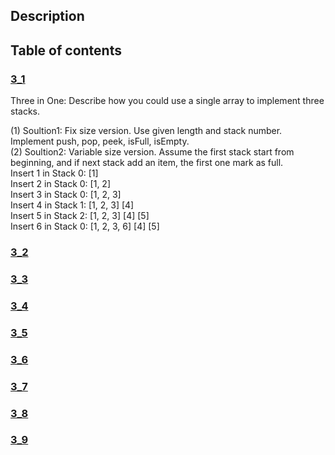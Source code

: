 ## Description
## Table of contents
### [3_1](./3_1)
Three in One: Describe how you could use a single array to implement three stacks.  

(1) Soultion1: Fix size version. Use given length and stack number. Implement push, pop, peek, isFull, isEmpty.  
(2) Soultion2: Variable size version. Assume the first stack start from beginning, and if next stack add an item, the first one mark as full.  
               Insert 1 in Stack 0: [1]  
			   Insert 2 in Stack 0: [1, 2]  
			   Insert 3 in Stack 0: [1, 2, 3]  
			   Insert 4 in Stack 1: [1, 2, 3] [4]  
			   Insert 5 in Stack 2: [1, 2, 3] [4] [5]  
			   Insert 6 in Stack 0: [1, 2, 3, 6] [4] [5]  
### [3_2](./3_2)
### [3_3](./3_3)
### [3_4](./3_4)
### [3_5](./3_5)
### [3_6](./3_6)
### [3_7](./3_7)
### [3_8](./3_8)
### [3_9](./3_9)